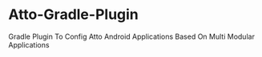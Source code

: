 # Atto-Gradle-Plugin
Gradle Plugin To Config Atto Android Applications Based On Multi Modular Applications
